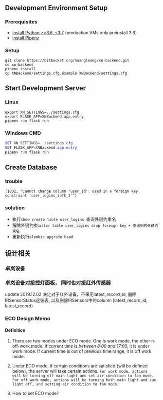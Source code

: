 ## Development Environment Setup

### Prerequisites

* [Install Python >=3.6, <3.7](https://www.python.org/downloads/) (production VMs only preinstall 3.6)
* [Install Pipenv](https://pipenv.readthedocs.io/en/latest/install/#installing-pipenv)



### Setup

```shell
git clone https://bitbucket.org/huangloong/xn-backend.git
cd xn-backend
pipenv install
cp XNBackend/settings.cfg.example XNBackend/settings.cfg
```



## Start Development Server

### Linux

```shell
export XN_SETTINGS=../settings.cfg
export FLASK_APP=XNBackend.app.entry
pipenv run flask run
```



### Windows CMD

```powershell
SET XN_SETTINGS=../settings.cfg
SET FLASK_APP=XNBackend.app.entry
pipenv run flask run
```





## Create Database

### trouble

```
(1832, "Cannot change column 'user_id': used in a foreign key constraint 'user_logins_ibfk_1'")
```

### solution

* 执行```show create table user_logins ```查询外键约束名
* 解除外键约束:```alter table user_logins drop foreign key + 查询到的外键约束名```
* 重新执行```alembic upgrade head```


## 设计相关

### 卓岚设备
### 卓岚设备对接控灯面板， 同时也对接红外传感器

update 2019.12.02 决定对于红外设备，不采用latest_record_id, 删除IRSensorStatus这张表, 以及删除IRSensors中的column (latest_record_id, latest_record)

### ECO Design Memo
#### Definition
1. There are two modes under ECO mode. One is work mode, the other is off-work mode. 
If current time is *between 8:00 and 17:00*, it is under work mode. If current time 
is out of previous time range, it is off work mode.

2. Under ECO mode, if certain conditions are satisfied (will be defined below), 
the server will take certain actions. 
```For work mode, actions will be turning off main light and set air condition to fan mode.```
```For off work mode, actions will be turning both main light and aux light off, and setting air condition to fan mode.```

3. How to set ECO mode?








 